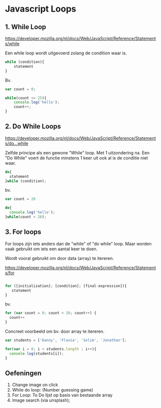 # Javascript Loops

## 1. While Loop

https://developer.mozilla.org/nl/docs/Web/JavaScript/Reference/Statements/while

Een while loop wordt uitgevoerd zolang de condition waar is.

```JavaScript
while (condition){
    statement
}
```

Bv.

```JavaScript
var count = 0;

while(count <= 25){
    console.log('hello');
    count++;
}

```

## 2. Do While Loops

https://developer.mozilla.org/nl/docs/Web/JavaScript/Reference/Statements/do...while

Zelfde principe als een gewone "While" loop. Met 1 uitzondering na. Een "Do While" voert de functie minstens 1 keer uit ook al is de conditie niet waar.

```JavaScript
do{
  statement
}while (condition);
```

bv.

```JavaScript
var count = 28

do{
  console.log('hello');
}while(count < 26);

```

## 3. For loops

For loops zijn iets anders dan de "while" of "do while" loop. Maar worden vaak gebruikt om iets een aantal keer te doen.

Wordt vooral gebruikt om door data (array) te itereren.

https://developer.mozilla.org/nl/docs/Web/JavaScript/Reference/Statements/for

```JavaScript

for ([initialization]; [condition]; [final-expression]){
   statement
}

```

bv.

```JavaScript
for (var count = 0; count < 26; count++) {
  count++
}
```

Concreet voorbeeld om bv. door array te itereren.

```JavaScript
var students = ['Danny', 'Flavia', 'Selim', 'Jonathan'];

for(var i = 0; i < students.length ; i++){
  console.log(students[i]);
}
```

## Oefeningen

1. Change image on click
2. While do loop: (Number guessing game)
3. For Loop: To Do lijst op basis van bestaande array
4. Image search (via unsplash);
